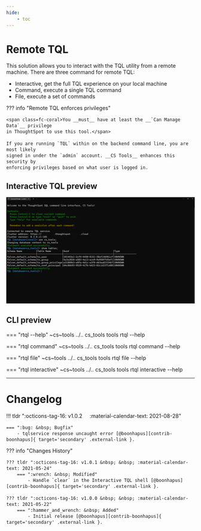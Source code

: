 ```yaml
---
hide:
    - toc
---
```


# Remote TQL

This solution allows you to interact with the TQL utility from a remote machine. There
are three command for remote TQL:

 - Interactive, get the full TQL experience on your local machine
 - Command, execute a single TQL command
 - File, execute a set of commands

??? info "Remote TQL enforces privileges"

    <span class=fc-coral>You __must__ have at least the __`Can Manage Data`__ privilege
    in ThoughtSpot to use this tool.</span>

    If you are running `TQL` within on the backend command line, you are most likely
    signed in under the `admin` account. __CS Tools__ enhances this security by
    enforcing privileges based on what user is logged in.

## Interactive TQL preview

![interactive-rtql](./interactive_rtql.png)

## CLI preview

=== "rtql --help"
    ~cs~tools ../.. cs_tools tools rtql --help

=== "rtql command"
    ~cs~tools ../.. cs_tools tools rtql command --help

=== "rtql file"
    ~cs~tools ../.. cs_tools tools rtql file --help

=== "rtql interactive"
    ~cs~tools ../.. cs_tools tools rtql interactive --help

---

# Changelog

!!! tldr ":octicons-tag-16: v1.0.2 &nbsp; &nbsp; :material-calendar-text: 2021-08-28"

    === ":bug: &nbsp; Bugfix"
        - tqlservice response uncaught error [@boonhapus][contrib-boonhapus]{ target='secondary' .external-link }.

??? info "Changes History"

    ??? tldr ":octicons-tag-16: v1.0.1 &nbsp; &nbsp; :material-calendar-text: 2021-05-24"
        === ":wrench: &nbsp; Modified"
            - Handle `clear` in the Interactive TQL shell [@boonhapus][contrib-boonhapus]{ target='secondary' .external-link }.

    ??? tldr ":octicons-tag-16: v1.0.0 &nbsp; &nbsp; :material-calendar-text: 2021-05-22"
        === ":hammer_and_wrench: &nbsp; Added"
            - Initial release [@boonhapus][contrib-boonhapus]{ target='secondary' .external-link }.

[contrib-boonhapus]: https://github.com/boonhapus
